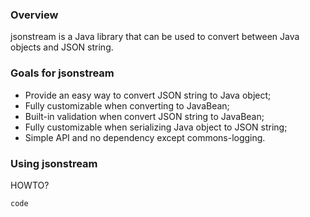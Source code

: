 ### Overview

jsonstream is a Java library that can be used to convert between Java objects and JSON string.

### Goals for jsonstream

* Provide an easy way to convert JSON string to Java object;
* Fully customizable when converting to JavaBean;
* Built-in validation when convert JSON string to JavaBean;
* Fully customizable when serializing Java object to JSON string;
* Simple API and no dependency except commons-logging.

### Using jsonstream

HOWTO?

```
code
```

